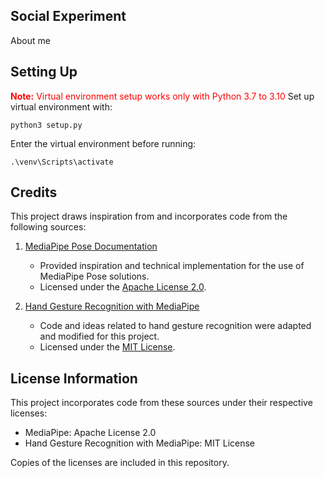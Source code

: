 ## Social Experiment        
About me        

## Setting Up        
<strong><span style="color:red;">Note:</span></strong> <span style="color:red;">Virtual environment setup works only with Python 3.7 to 3.10</span>
Set up virtual environment with:        
```
python3 setup.py     
```
Enter the virtual environment before running:       
```
.\venv\Scripts\activate            
```

## Credits

This project draws inspiration from and incorporates code from the following sources:       
1. [MediaPipe Pose Documentation](https://github.com/google/mediapipe/blob/master/docs/solutions/pose.md)  
   - Provided inspiration and technical implementation for the use of MediaPipe Pose solutions.
   - Licensed under the [Apache License 2.0](https://www.apache.org/licenses/LICENSE-2.0).

2. [Hand Gesture Recognition with MediaPipe](https://github.com/kinivi/hand-gesture-recognition-mediapipe)  
   - Code and ideas related to hand gesture recognition were adapted and modified for this project.
   - Licensed under the [MIT License](https://opensource.org/licenses/MIT).

## License Information

This project incorporates code from these sources under their respective licenses:
- MediaPipe: Apache License 2.0
- Hand Gesture Recognition with MediaPipe: MIT License

Copies of the licenses are included in this repository.
